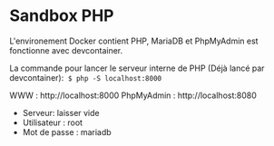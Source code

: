 # Sandbox PHP

L'environement Docker contient PHP, MariaDB et PhpMyAdmin est fonctionne avec devcontainer.

La commande pour lancer le serveur interne de PHP (Déjà lancé par devcontainer): 
```$ php -S localhost:8000```

WWW : http://localhost:8000
PhpMyAdmin : http://localhost:8080
  - Serveur: laisser vide
  - Utilisateur : root
  - Mot de passe : mariadb
